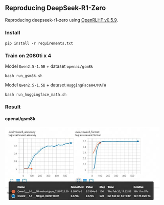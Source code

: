 ## Reproducing DeepSeek-R1-Zero
Reproducing deepseek-r1-zero using [OpenRLHF v0.5.9](https://github.com/OpenRLHF/OpenRLHF/tree/v0.5.9).

### Install
```
pip install -r requirements.txt
```

### Train on 2080ti x 4
Model `Qwen2.5-1.5B` + dataset `openai/gsm8k`
```
bash run_gsm8k.sh
```

Model `Qwen2.5-1.5B` + dataset `HuggingFaceH4/MATH`
```
bash run_huggingface_math.sh
```

### Result
#### openai/gsm8k
![gsm8k](gsm8k_result.jpg)
